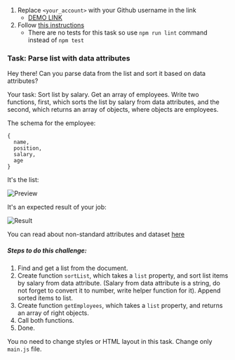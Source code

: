 1. Replace `<your_account>` with your Github username in the link
    - [DEMO LINK](https://xeilen.github.io/js_task_parse_list_DOM/)
2. Follow [this instructions](https://mate-academy.github.io/layout_task-guideline/)
    - There are no tests for this task so use `npm run lint` command instead of `npm test`

### Task: Parse list with data attributes

Hey there! Can you parse data from the list and sort it based on data attributes?

Your task: Sort list by salary. Get an array of employees.
Write two functions, first, which sorts the list by salary from data attributes, and the second, which returns an array of objects, where objects are employees.

The schema for the employee:
```
{
  name,
  position,
  salary,
  age
}
```

It's the list:

![Preview](./src/images/preview.png)

It's an expected result of your job:

![Result](./src/images/result.png)

You can read about non-standard attributes and dataset [here](https://javascript.info/dom-attributes-and-properties#non-standard-attributes-dataset)

##### Steps to do this challenge:
1) Find and get a list from the document.
2) Create function `sortList`, which takes a `list` property, and sort list items by salary from data attribute. (Salary from data attribute is a string, do not forget to convert it to number, write helper function for it). Append sorted items to list.
3) Create function `getEmployees`, which takes a `list` property, and returns an array of right objects.
4) Call both functions.
5) Done.

You no need to change styles or HTML layout in this task. Change only `main.js` file.
